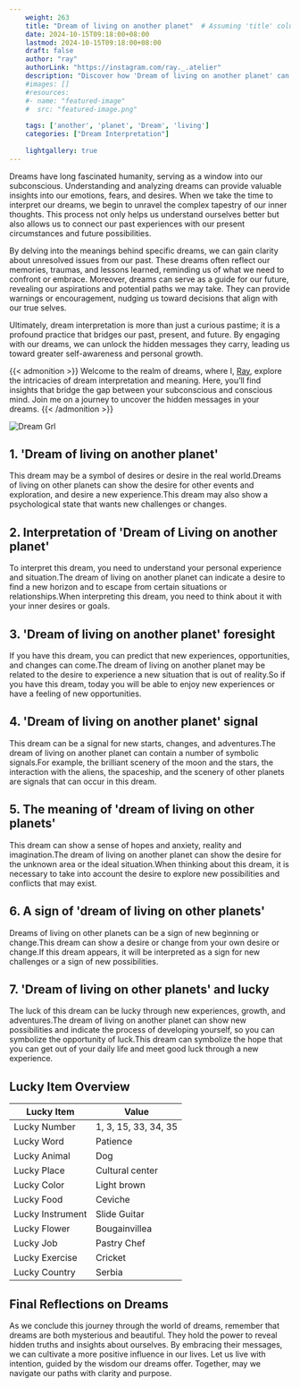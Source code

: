 ```yaml
---
    weight: 263
    title: "Dream of living on another planet"  # Assuming 'title' column exists
    date: 2024-10-15T09:18:00+08:00
    lastmod: 2024-10-15T09:18:00+08:00
    draft: false
    author: "ray"
    authorLink: "https://instagram.com/ray._.atelier"
    description: "Discover how 'Dream of living on another planet' can interpret your future and uncover its significant meanings in your life."
    #images: []
    #resources:
    #- name: "featured-image"
    #  src: "featured-image.png"
    
    tags: ['another', 'planet', 'Dream', 'living']
    categories: ["Dream Interpretation"]
    
    lightgallery: true
---
```

    
Dreams have long fascinated humanity, serving as a window into our subconscious. Understanding and analyzing dreams can provide valuable insights into our emotions, fears, and desires. When we take the time to interpret our dreams, we begin to unravel the complex tapestry of our inner thoughts. This process not only helps us understand ourselves better but also allows us to connect our past experiences with our present circumstances and future possibilities.

By delving into the meanings behind specific dreams, we can gain clarity about unresolved issues from our past. These dreams often reflect our memories, traumas, and lessons learned, reminding us of what we need to confront or embrace. Moreover, dreams can serve as a guide for our future, revealing our aspirations and potential paths we may take. They can provide warnings or encouragement, nudging us toward decisions that align with our true selves.

Ultimately, dream interpretation is more than just a curious pastime; it is a profound practice that bridges our past, present, and future. By engaging with our dreams, we can unlock the hidden messages they carry, leading us toward greater self-awareness and personal growth.

{{< admonition >}}
Welcome to the realm of dreams, where I, [Ray](https://instagram.com/ray._.atelier), explore the intricacies of dream interpretation and meaning. Here, you’ll find insights that bridge the gap between your subconscious and conscious mind. Join me on a journey to uncover the hidden messages in your dreams.
{{< /admonition >}}

![Dream Grl](https://cdn.pixabay.com/photo/2017/11/02/03/35/gothic-2910057_1280.jpg "Dream Grl")

## 1. 'Dream of living on another planet'
This dream may be a symbol of desires or desire in the real world.Dreams of living on other planets can show the desire for other events and exploration, and desire a new experience.This dream may also show a psychological state that wants new challenges or changes.

## 2. Interpretation of 'Dream of Living on another planet'
To interpret this dream, you need to understand your personal experience and situation.The dream of living on another planet can indicate a desire to find a new horizon and to escape from certain situations or relationships.When interpreting this dream, you need to think about it with your inner desires or goals.

## 3. 'Dream of living on another planet' foresight
If you have this dream, you can predict that new experiences, opportunities, and changes can come.The dream of living on another planet may be related to the desire to experience a new situation that is out of reality.So if you have this dream, today you will be able to enjoy new experiences or have a feeling of new opportunities.

## 4. 'Dream of living on another planet' signal
This dream can be a signal for new starts, changes, and adventures.The dream of living on another planet can contain a number of symbolic signals.For example, the brilliant scenery of the moon and the stars, the interaction with the aliens, the spaceship, and the scenery of other planets are signals that can occur in this dream.

## 5. The meaning of 'dream of living on other planets'
This dream can show a sense of hopes and anxiety, reality and imagination.The dream of living on another planet can show the desire for the unknown area or the ideal situation.When thinking about this dream, it is necessary to take into account the desire to explore new possibilities and conflicts that may exist.

## 6. A sign of 'dream of living on other planets'
Dreams of living on other planets can be a sign of new beginning or change.This dream can show a desire or change from your own desire or change.If this dream appears, it will be interpreted as a sign for new challenges or a sign of new possibilities.

## 7. 'Dream of living on other planets' and lucky
The luck of this dream can be lucky through new experiences, growth, and adventures.The dream of living on another planet can show new possibilities and indicate the process of developing yourself, so you can symbolize the opportunity of luck.This dream can symbolize the hope that you can get out of your daily life and meet good luck through a new experience.

## Lucky Item Overview
| Lucky Item          | Value              |
|---------------|--------------------|
| Lucky Number        | 1, 3, 15, 33, 34, 35  |
| Lucky Word          | Patience |
| Lucky Animal        | Dog |
| Lucky Place         | Cultural center     |
| Lucky Color         | Light brown     |
| Lucky Food          | Ceviche      |
| Lucky Instrument    | Slide Guitar |
| Lucky Flower        | Bougainvillea    |
| Lucky Job           | Pastry Chef       |
| Lucky Exercise      | Cricket  |
| Lucky Country       | Serbia    |


##  Final Reflections on Dreams

As we conclude this journey through the world of dreams, remember that dreams are both mysterious and beautiful. They hold the power to reveal hidden truths and insights about ourselves. By embracing their messages, we can cultivate a more positive influence in our lives. Let us live with intention, guided by the wisdom our dreams offer. Together, may we navigate our paths with clarity and purpose.
